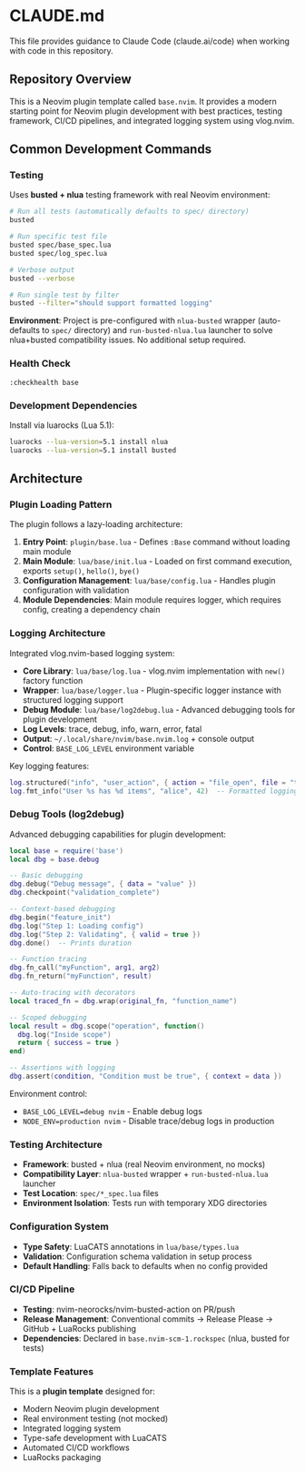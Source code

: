 # CLAUDE.md

This file provides guidance to Claude Code (claude.ai/code) when working with code in this repository.

## Repository Overview

This is a Neovim plugin template called `base.nvim`. It provides a modern starting point for Neovim plugin development with best practices, testing framework, CI/CD pipelines, and integrated logging system using vlog.nvim.

## Common Development Commands

### Testing

Uses **busted + nlua** testing framework with real Neovim environment:

```bash
# Run all tests (automatically defaults to spec/ directory)
busted

# Run specific test file  
busted spec/base_spec.lua
busted spec/log_spec.lua

# Verbose output
busted --verbose

# Run single test by filter
busted --filter="should support formatted logging"
```

**Environment**: Project is pre-configured with `nlua-busted` wrapper (auto-defaults to `spec/` directory) and `run-busted-nlua.lua` launcher to solve nlua+busted compatibility issues. No additional setup required.

### Health Check
```vim
:checkhealth base
```

### Development Dependencies

Install via luarocks (Lua 5.1):
```bash
luarocks --lua-version=5.1 install nlua
luarocks --lua-version=5.1 install busted
```

## Architecture

### Plugin Loading Pattern
The plugin follows a lazy-loading architecture:
1. **Entry Point**: `plugin/base.lua` - Defines `:Base` command without loading main module
2. **Main Module**: `lua/base/init.lua` - Loaded on first command execution, exports `setup()`, `hello()`, `bye()` 
3. **Configuration Management**: `lua/base/config.lua` - Handles plugin configuration with validation
4. **Module Dependencies**: Main module requires logger, which requires config, creating a dependency chain

### Logging Architecture
Integrated vlog.nvim-based logging system:
- **Core Library**: `lua/base/log.lua` - vlog.nvim implementation with `new()` factory function
- **Wrapper**: `lua/base/logger.lua` - Plugin-specific logger instance with structured logging support
- **Debug Module**: `lua/base/log2debug.lua` - Advanced debugging tools for plugin development
- **Log Levels**: trace, debug, info, warn, error, fatal
- **Output**: `~/.local/share/nvim/base.nvim.log` + console output
- **Control**: `BASE_LOG_LEVEL` environment variable

Key logging features:
```lua
log.structured("info", "user_action", { action = "file_open", file = "test.lua" })
log.fmt_info("User %s has %d items", "alice", 42)  -- Formatted logging
```

### Debug Tools (log2debug)
Advanced debugging capabilities for plugin development:

```lua
local base = require('base')
local dbg = base.debug

-- Basic debugging
dbg.debug("Debug message", { data = "value" })
dbg.checkpoint("validation_complete")

-- Context-based debugging
dbg.begin("feature_init")
dbg.log("Step 1: Loading config")
dbg.log("Step 2: Validating", { valid = true })
dbg.done()  -- Prints duration

-- Function tracing
dbg.fn_call("myFunction", arg1, arg2)
dbg.fn_return("myFunction", result)

-- Auto-tracing with decorators
local traced_fn = dbg.wrap(original_fn, "function_name")

-- Scoped debugging
local result = dbg.scope("operation", function()
  dbg.log("Inside scope")
  return { success = true }
end)

-- Assertions with logging
dbg.assert(condition, "Condition must be true", { context = data })
```

Environment control:
- `BASE_LOG_LEVEL=debug nvim` - Enable debug logs
- `NODE_ENV=production nvim` - Disable trace/debug logs in production

### Testing Architecture
- **Framework**: busted + nlua (real Neovim environment, no mocks)
- **Compatibility Layer**: `nlua-busted` wrapper + `run-busted-nlua.lua` launcher 
- **Test Location**: `spec/*_spec.lua` files
- **Environment Isolation**: Tests run with temporary XDG directories

### Configuration System
- **Type Safety**: LuaCATS annotations in `lua/base/types.lua`
- **Validation**: Configuration schema validation in setup process
- **Default Handling**: Falls back to defaults when no config provided

### CI/CD Pipeline
- **Testing**: nvim-neorocks/nvim-busted-action on PR/push
- **Release Management**: Conventional commits → Release Please → GitHub + LuaRocks publishing
- **Dependencies**: Declared in `base.nvim-scm-1.rockspec` (nlua, busted for tests)

### Template Features
This is a **plugin template** designed for:
- Modern Neovim plugin development
- Real environment testing (not mocked)
- Integrated logging system
- Type-safe development with LuaCATS
- Automated CI/CD workflows
- LuaRocks packaging